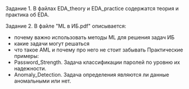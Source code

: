 Задание 1.
В файлах EDA_theory и EDA_practice содержатся теория и практика об EDA. 

Задание 2.
В файле "ML в ИБ.pdf" описывается:
- почему важно использовать методы ML  для решения задач ИБ
- какие задачи могут решаться
- что такое AML и почему про него не стоит забывать
Практические примеры:
- Password_Strength. Задача классификации паролей по уровню их надежности.
- Anomaly_Detection. Задача определения являются ли данные аномальными или нет. 